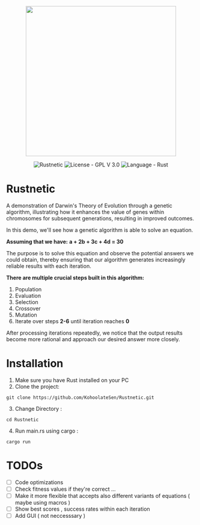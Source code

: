 <p align="center">
  <img src="https://github.com/KohoolateSen/Rustnetic/assets/98024986/35b788a4-48d9-4d8a-bbe3-b01508d39128" width="400em" height="400em"/>
</p>

<p align="center">
  <img src="https://img.shields.io/badge/_Rustnetic-ff5733?logo=github" alt=" Rustnetic">
  <img src="https://img.shields.io/badge/License-GPL_V_3.0-ea3c00?logo=gnu" alt="License - GPL V 3.0"/>
  <img src="https://img.shields.io/badge/Language-Rust-e2722e?logo=rust&logoColor=e2722e" alt="Language - Rust">
</p>

# Rustnetic

A demonstration of Darwin's Theory of Evolution through a genetic algorithm, illustrating how it enhances the value of genes within chromosomes for subsequent generations, resulting in improved outcomes.

In this demo, we'll see how a genetic algorithm is able to solve an equation.

**Assuming that we have:**
**a + 2b + 3c + 4d = 30**

The purpose is to solve this equation and observe the potential answers we could obtain, thereby ensuring that our algorithm generates increasingly reliable results with each iteration.

**There are multiple crucial steps built in this algorithm:**

1. Population
2. Evaluation
3. Selection
4. Crossover
5. Mutation
6. Iterate over steps **2-6** until iteration reaches **0**

After processing iterations repeatedly, we notice that the output results become more rational and approach our desired answer more closely.

# Installation

1. Make sure you have Rust installed on your PC
2. Clone the project:
```
git clone https://github.com/KohoolateSen/Rustnetic.git
```
3. Change Directory :
```
cd Rustnetic
```
4. Run main.rs using cargo :
```
cargo run
```
# TODOs
- [ ] Code optimizations
- [ ] Check fitness values if they're correct ...
- [ ] Make it more flexible that accepts also different variants of equations ( maybe using macros )
- [ ] Show best scores , success rates within each iteration
- [ ] Add GUI ( not neccesssary )
